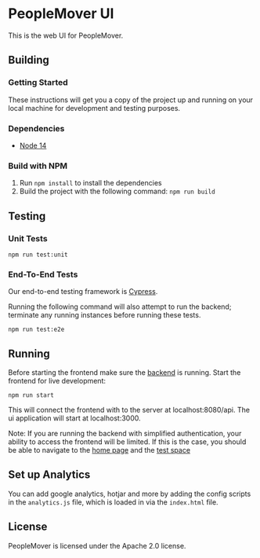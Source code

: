 # PeopleMover UI
This is the web UI for PeopleMover.

## Building

### Getting Started
These instructions will get you a copy of the project up and running on your local machine for development and testing purposes.

### Dependencies
- [Node 14](https://nodejs.org)

### Build with NPM
1. Run `npm install` to install the dependencies
2. Build the project with the following command: `npm run build`

## Testing

### Unit Tests
```
npm run test:unit
```

### End-To-End Tests
Our end-to-end testing framework is [Cypress](https://www.cypress.io/).

Running the following command will also attempt to run the backend; terminate any running instances before running these tests.

```
npm run test:e2e
```

## Running
Before starting the frontend make sure the [backend](../api/Readme.md) is running.
Start the frontend for live development:
```
npm run start
```
This will connect the frontend with to the server at localhost:8080/api.
The ui application will start at localhost:3000.

Note: If you are running the backend with simplified authentication, your ability to access the frontend will be limited.
If this is the case, you should be able to navigate to the [home page](https://localhost:3000) and the 
[test space](https://localhost:3000/aaaaaaaa-aaaa-aaaa-aaaa-aaaaaaaaaaaa)

## Set up Analytics
You can add google analytics, hotjar and more by adding the config scripts
in the `analytics.js` file, which is loaded in via the `index.html` file.

## License

PeopleMover is licensed under the Apache 2.0 license.
